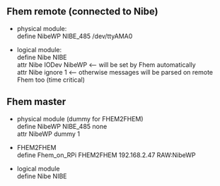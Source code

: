 Fhem remote (connected to Nibe)
-------------------------------

- physical module:<br>
define NibeWP NIBE_485 /dev/ttyAMA0

- logical module:<br>
define Nibe NIBE<br>
attr Nibe IODev NibeWP   &lt;-- will be set by Fhem automatically<br>
attr Nibe ignore 1       &lt;-- otherwise messages will be parsed on remote Fhem too (time critical)

Fhem master
-----------

- physical module (dummy for FHEM2FHEM)<br>
define NibeWP NIBE_485 none<br>
attr NibeWP dummy 1

- FHEM2FHEM<br>
define Fhem_on_RPi FHEM2FHEM 192.168.2.47 RAW:NibeWP

- logical module<br>
define Nibe NIBE
